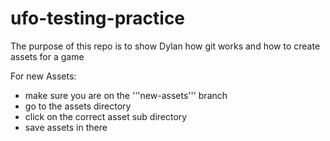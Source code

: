 # ufo-testing-practice

The purpose of this repo is to show Dylan how git works and how to create assets for a game

For new Assets:
- make sure you are on the '''new-assets''' branch 
- go to the assets directory
- click on the correct asset sub directory
- save assets in there
